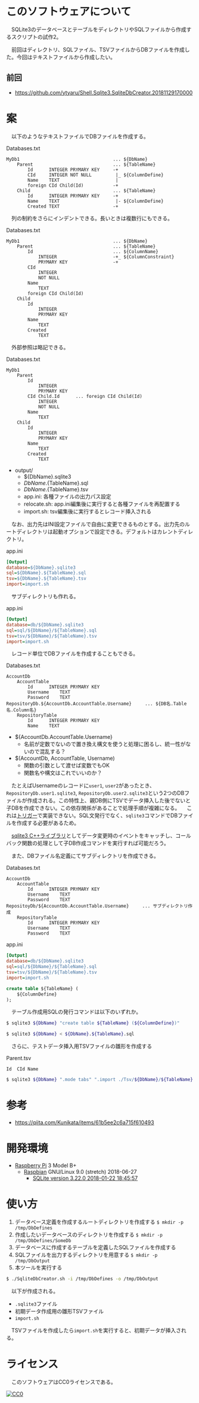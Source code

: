 ﻿# このソフトウェアについて

　SQLite3のデータベースとテーブルをディレクトリやSQLファイルから作成するスクリプトの試作2。

　前回はディレクトリ、SQLファイル、TSVファイルからDBファイルを作成した。今回はテキストファイルから作成したい。

## 前回

* https://github.com/ytyaru/Shell.Sqlite3.SqliteDbCreator.20181129170000

# 案

　以下のようなテキストファイルでDBファイルを作成する。

Databases.txt
```
MyDb1                                   ... ${DbName}
    Parent                              ... ${TableName}
        Id      INTEGER PRYMARY KEY     -+
        CId     INTEGER NOT NULL         |_ ${ColumnDefine}
        Name    TEXT                     |
        foreign CId Child(Id)           -+
    Child                               ... ${TableName}
        Id      INTEGER PRYMARY KEY     -+
        Name    TEXT                     |- ${ColumnDefine}
        Created TEXT                    -+
```

　列の制約をさらにインデントできる。長いときは複数行にもできる。

Databases.txt
```
MyDb1                                   ... ${DbName}
    Parent                              ... ${TableName}
        Id                              ... ${ColumnName}
            INTEGER                     -+_ ${ColumnConstraint}
            PRYMARY KEY                 -+
        CId
            INTEGER
            NOT NULL         
        Name
            TEXT
        foreign CId Child(Id)
    Child
        Id
            INTEGER
            PRYMARY KEY
        Name
            TEXT
        Created
            TEXT
```

　外部参照は略記できる。

Databases.txt
```
MyDb1
    Parent
        Id
            INTEGER
            PRYMARY KEY
        CId Child.Id      ... foreign CId Child(Id)
            INTEGER
            NOT NULL
        Name
            TEXT
    Child
        Id
            INTEGER
            PRYMARY KEY
        Name
            TEXT
        Created
            TEXT
```


* output/
    * ${DbName}.sqlite3
    * ${DbName}.${TableName}.sql
    * ${DbName}.${TableName}.tsv
    * app.ini: 各種ファイルの出力パス設定
    * relocate.sh: app.ini編集後に実行すると各種ファイルを再配置する
    * import.sh: tsv編集後に実行するとレコード挿入される

　なお、出力先はINI設定ファイルで自由に変更できるものとする。出力先のルートディレクトリは起動オプションで設定できる。デフォルトはカレントディレクトリ。

app.ini
```ini
[Output]
database=${DbName}.sqlite3
sql=${DbName}.${TableName}.sql
tsv=${DbName}.${TableName}.tsv
import=import.sh
```

　サブディレクトリも作れる。

app.ini
```ini
[Output]
database=db/${DbName}.sqlite3
sql=sql/${DbName}/${TableName}.sql
tsv=tsv/${DbName}/${TableName}.tsv
import=import.sh
```

　レコード単位でDBファイルを作成することもできる。

Databases.txt
```
AccountDb
    AccountTable
        Id      INTEGER PRYMARY KEY
        Username    TEXT
        Password    TEXT
RepositoryDb.${AccountDb.AccountTable.Username}     ... ${DB名.Table名.Column名}
    RepositoryTable
        Id      INTEGER PRYMARY KEY
        Name    TEXT
```

* ${AccountDb.AccountTable.Username}
    * 名前が定数でないので置き換え構文を使うと処理に困るし、統一性がないので混乱する？
* $(AccountDb, AccountTable, Username)
    * 関数の引数として渡せば変数でもOK
    * 関数名や構文はこれでいいのか？

　たとえばUsernameのレコードに`user1`, `user2`があったとき、`RepositoryDb.user1.sqlite3`, `RepositoryDb.user2.sqlite3`という2つのDBファイルが作成される。この特性上、親DB側にTSVでデータ挿入した後でないと子DBを作成できない。この依存関係があることで処理手順が複雑になる。
　これは[トリガー](https://www.dbonline.jp/sqlite/trigger/)で実装できない。SQL文発行でなく、`sqlite3`コマンドでDBファイルを作成する必要があるため。

　[sqlite3 C++ライブラリ](https://code.i-harness.com/ja/docs/sqlite/c3ref/update_hook)としてデータ変更時のイベントをキャッチし、コールバック関数の処理として子DB作成コマンドを実行すれば可能だろう。

　また、DBファイル名定義にてサブディレクトリを作成できる。

Databases.txt
```
AccountDb
    AccountTable
        Id      INTEGER PRYMARY KEY
        Username    TEXT
        Password    TEXT
RepositoyDb/${AccountDb.AccountTable.Username}     ... サブディレクトリ作成
    RepositoryTable
        Id      INTEGER PRYMARY KEY
        Username    TEXT
        Password    TEXT
```

app.ini
```ini
[Output]
database=db/${DbName}.sqlite3
sql=sql/${DbName}/${TableName}.sql
tsv=tsv/${DbName}/${TableName}.tsv
import=import.sh
```



```sql
create table ${TableName} (
    ${ColumnDefine}
);
```

　テーブル作成用SQLの発行コマンドは以下のいずれか。

```bash
$ sqlite3 ${DbName} "create table ${TableName} (${ColumnDefine})"
```
```bash
$ sqlite3 ${DbName} < ${DbName}.${TableName}.sql
```

　さらに、テストデータ挿入用TSVファイルの雛形を作成する

Parent.tsv
```tsv
Id  CId Name
```

```bash
$ sqlite3 ${DbName} ".mode tabs" ".import ./Tsv/${DbName}/${TableName}.tsv ${TableName}"
```

# 参考

* https://qiita.com/Kunikata/items/61b5ee2c6a715f610493

# 開発環境

* [Raspberry Pi](https://ja.wikipedia.org/wiki/Raspberry_Pi) 3 Model B+
    * [Raspbian](https://www.raspberrypi.org/downloads/raspbian/) GNU/Linux 9.0 (stretch) 2018-06-27
        * [SQLite version 3.22.0 2018-01-22 18:45:57](http://ytyaru.hatenablog.com/entry/2019/01/31/000000)

# 使い方

1. データベース定義を作成するルートディレクトリを作成する `$ mkdir -p /tmp/DbDefines`
1. 作成したいデータベースのディレクトリを作成する `$ mkdir -p /tmp/DbDefines/SomeDb`
1. データベースに作成するテーブルを定義したSQLファイルを作成する
1. SQLファイルを出力するディレクトリを用意する `$ mkdir -p /tmp/DbOutput`
1. 本ツールを実行する

```bash
$ ./SqliteDbCreator.sh -i /tmp/DbDefines -o /tmp/DbOutput
```

　以下が作成される。

* `.sqlite3`ファイル
* 初期データ作成用の雛形TSVファイル
* `import.sh`

　TSVファイルを作成したら`import.sh`を実行すると、初期データが挿入される。

# ライセンス

　このソフトウェアはCC0ライセンスである。

[![CC0](http://i.creativecommons.org/p/zero/1.0/88x31.png "CC0")](http://creativecommons.org/publicdomain/zero/1.0/deed.ja)

